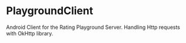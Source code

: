 # PlaygroundClient

Android Client for the Rating Playground Server.
Handling Http requests with OkHttp library.

